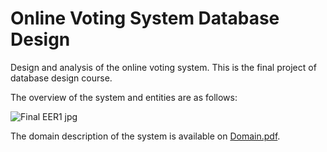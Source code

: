 # Online Voting System Database Design
Design and analysis of the online voting system.
This is the final project of database design course.

The overview of the system and entities are as follows:

![Final EER1 jpg](https://github.com/nikimajidifard/online-voting-system-database-design/assets/56204470/a7796785-f6c8-4fef-a72e-6f0eb5a69ae4)

The domain description of the system is available on [Domain.pdf](https://github.com/nikimajidifard/online-voting-system-database-design/files/12772756/Domain.pdf).






